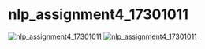 # nlp_assignment4_17301011


[![nlp_assignment4_17301011](https://img.youtube.com/vi/kcbRHJTBSrI&feature/0.jpg)](https://www.youtube.com/watch?v=kcbRHJTBSrI&feature)
[![nlp_assignment4_17301011](https://img.youtube.com/vi/6_zCrRY6HIs&feature/0.jpg)](https://www.youtube.com/watch?v=6_zCrRY6HIs&feature)
